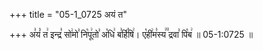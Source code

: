 +++
title = "05-1_0725 अयं त"

+++
अ꣣यं꣡ त꣢ इन्द्र꣣ सो꣢मो꣣ नि꣡पू꣢तो꣣ अ꣡धि꣢ ब꣣र्हि꣡षि꣢। ए꣡ही꣢म꣣स्य꣢꣫ द्रवा꣣ पि꣡ब꣢ ॥ 05-1:0725 ॥